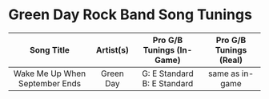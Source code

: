 # Green Day Rock Band Song Tunings

| Song Title | Artist(s) | Pro G/B Tunings (In-Game) | Pro G/B Tunings (Real) |
| :--------: | :-------: | :---------------: | :------------: |
| Wake Me Up When September Ends | Green Day | G: E Standard<br>B: E Standard | same as in-game |
